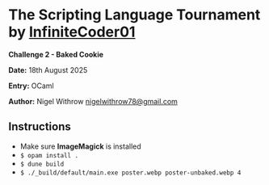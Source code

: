 
# The Scripting Language Tournament by [InfiniteCoder01](https://github.com/infiniteCoder01)

**Challenge 2 - Baked Cookie**

**Date:** 18th August 2025

**Entry:**  OCaml

**Author:** Nigel Withrow <nigelwithrow78@gmail.com>

## Instructions
+ Make sure **ImageMagick** is installed
+ `$ opam install .`
+ `$ dune build`
+ `$ ./_build/default/main.exe poster.webp poster-unbaked.webp 4`
